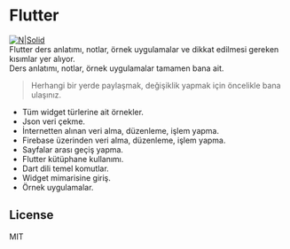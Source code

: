 <h1 class="code-line" data-line-start=0 data-line-end=1 ><a id="Flutter_0"></a>Flutter</h1>
<p class="has-line-data" data-line-start="2" data-line-end="5"><a href="http://www.artistscompany.digital/"><img src="https://play-lh.googleusercontent.com/4ChxU_bzuJe8ix7IC7fYOq5xH3rtDjDMFogy4NsF6l8jNH9Q_G7z-QUWoZtWvkliyw=w2247-h1264-rw" alt="N|Solid"></a><br>
Flutter ders anlatımı, notlar, örnek uygulamalar ve dikkat edilmesi gereken kısımlar yer alıyor.<br>
Ders anlatımı, notlar, örnek uygulamalar tamamen bana ait.</p>
<blockquote>
<p class="has-line-data" data-line-start="5" data-line-end="6">Herhangi bir yerde paylaşmak, değişiklik yapmak için öncelikle bana ulaşınız.</p>
</blockquote>
<ul>
<li class="has-line-data" data-line-start="7" data-line-end="8">Tüm widget türlerine ait örnekler.</li>
<li class="has-line-data" data-line-start="8" data-line-end="9">Json veri çekme.</li>
<li class="has-line-data" data-line-start="9" data-line-end="10">İnternetten alınan veri alma, düzenleme, işlem yapma.</li>
<li class="has-line-data" data-line-start="10" data-line-end="11">Firebase üzerinden veri alma, düzenleme, işlem yapma.</li>
<li class="has-line-data" data-line-start="11" data-line-end="12">Sayfalar arası geçiş yapma.</li>
<li class="has-line-data" data-line-start="12" data-line-end="13">Flutter kütüphane kullanımı.</li>
<li class="has-line-data" data-line-start="13" data-line-end="14">Dart dili temel komutlar.</li>
<li class="has-line-data" data-line-start="14" data-line-end="15">Widget mimarisine giriş.</li>
<li class="has-line-data" data-line-start="15" data-line-end="16">Örnek uygulamalar.</li>
</ul>
<h2 class="code-line" data-line-start=21 data-line-end=23 ><a id="License_21"></a>License</h2>
<p class="has-line-data" data-line-start="24" data-line-end="25">MIT</p>

